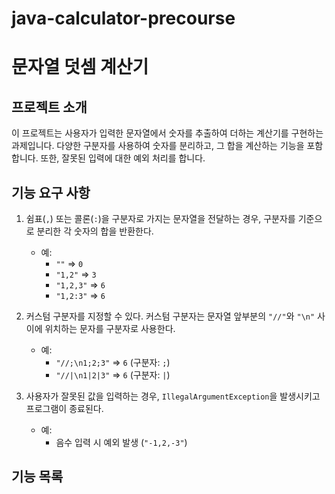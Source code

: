 # java-calculator-precourse

# 문자열 덧셈 계산기

## 프로젝트 소개
이 프로젝트는 사용자가 입력한 문자열에서 숫자를 추출하여 더하는 계산기를 구현하는 과제입니다. 다양한 구분자를 사용하여 숫자를 분리하고, 그 합을 계산하는 기능을 포함합니다. 또한, 잘못된 입력에 대한 예외 처리를 합니다.

## 기능 요구 사항
1. 쉼표(`,`) 또는 콜론(`:`)을 구분자로 가지는 문자열을 전달하는 경우, 구분자를 기준으로 분리한 각 숫자의 합을 반환한다.
    - 예:
        - `""` => `0`
        - `"1,2"` => `3`
        - `"1,2,3"` => `6`
        - `"1,2:3"` => `6`

2. 커스텀 구분자를 지정할 수 있다. 커스텀 구분자는 문자열 앞부분의 `"//"`와 `"\n"` 사이에 위치하는 문자를 구분자로 사용한다.
    - 예:
        - `"//;\n1;2;3"` => `6` (구분자: `;`)
        - `"//|\n1|2|3"` => `6` (구분자: `|`)

3. 사용자가 잘못된 값을 입력하는 경우, `IllegalArgumentException`을 발생시키고 프로그램이 종료된다.
    - 예:
        - 음수 입력 시 예외 발생 (`"-1,2,-3"`)

## 기능 목록


